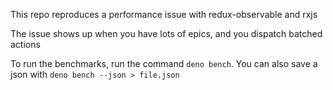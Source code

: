 This repo reproduces a performance issue with redux-observable and rxjs

The issue shows up when you have lots of epics, and you dispatch batched actions

To run the benchmarks, run the command `deno bench`. You can also save a json with `deno bench --json > file.json`
